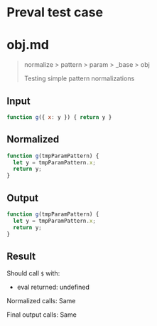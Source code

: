 # Preval test case

# obj.md

> normalize > pattern > param > _base > obj
>
> Testing simple pattern normalizations

## Input

`````js filename=intro
function g({ x: y }) { return y }
`````

## Normalized

`````js filename=intro
function g(tmpParamPattern) {
  let y = tmpParamPattern.x;
  return y;
}
`````

## Output

`````js filename=intro
function g(tmpParamPattern) {
  let y = tmpParamPattern.x;
  return y;
}
`````

## Result

Should call `$` with:
 - eval returned: undefined

Normalized calls: Same

Final output calls: Same
